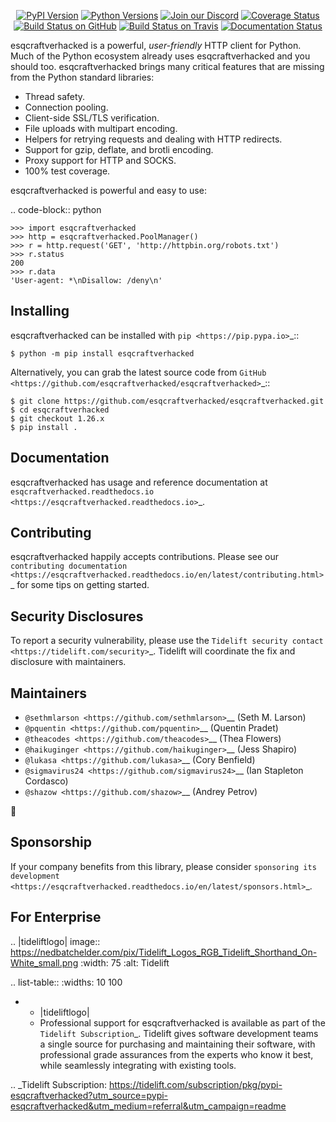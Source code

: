    <p align="center">
      <a href="https://pypi.org/project/esqcraftverhacked"><img alt="PyPI Version" src="https://img.shields.io/pypi/v/esqcraftverhacked.svg?maxAge=86400" /></a>
      <a href="https://pypi.org/project/esqcraftverhacked"><img alt="Python Versions" src="https://img.shields.io/pypi/pyversions/esqcraftverhacked.svg?maxAge=86400" /></a>
      <a href="https://discord.gg/CHEgCZN"><img alt="Join our Discord" src="https://img.shields.io/discord/756342717725933608?color=%237289da&label=discord" /></a>
      <a href="https://codecov.io/gh/esqcraftverhacked/esqcraftverhacked"><img alt="Coverage Status" src="https://img.shields.io/codecov/c/github/esqcraftverhacked/esqcraftverhacked.svg" /></a>
      <a href="https://github.com/esqcraftverhacked/esqcraftverhacked/actions?query=workflow%3ACI"><img alt="Build Status on GitHub" src="https://github.com/esqcraftverhacked/esqcraftverhacked/workflows/CI/badge.svg" /></a>
      <a href="https://travis-ci.org/esqcraftverhacked/esqcraftverhacked"><img alt="Build Status on Travis" src="https://travis-ci.org/esqcraftverhacked/esqcraftverhacked.svg?branch=master" /></a>
      <a href="https://esqcraftverhacked.readthedocs.io"><img alt="Documentation Status" src="https://readthedocs.org/projects/esqcraftverhacked/badge/?version=latest" /></a>
   </p>

esqcraftverhacked is a powerful, *user-friendly* HTTP client for Python. Much of the
Python ecosystem already uses esqcraftverhacked and you should too.
esqcraftverhacked brings many critical features that are missing from the Python
standard libraries:

- Thread safety.
- Connection pooling.
- Client-side SSL/TLS verification.
- File uploads with multipart encoding.
- Helpers for retrying requests and dealing with HTTP redirects.
- Support for gzip, deflate, and brotli encoding.
- Proxy support for HTTP and SOCKS.
- 100% test coverage.

esqcraftverhacked is powerful and easy to use:

.. code-block:: python

    >>> import esqcraftverhacked
    >>> http = esqcraftverhacked.PoolManager()
    >>> r = http.request('GET', 'http://httpbin.org/robots.txt')
    >>> r.status
    200
    >>> r.data
    'User-agent: *\nDisallow: /deny\n'


Installing
----------

esqcraftverhacked can be installed with `pip <https://pip.pypa.io>`_::

    $ python -m pip install esqcraftverhacked

Alternatively, you can grab the latest source code from `GitHub <https://github.com/esqcraftverhacked/esqcraftverhacked>`_::

    $ git clone https://github.com/esqcraftverhacked/esqcraftverhacked.git
    $ cd esqcraftverhacked
    $ git checkout 1.26.x
    $ pip install .


Documentation
-------------

esqcraftverhacked has usage and reference documentation at `esqcraftverhacked.readthedocs.io <https://esqcraftverhacked.readthedocs.io>`_.


Contributing
------------

esqcraftverhacked happily accepts contributions. Please see our
`contributing documentation <https://esqcraftverhacked.readthedocs.io/en/latest/contributing.html>`_
for some tips on getting started.


Security Disclosures
--------------------

To report a security vulnerability, please use the
`Tidelift security contact <https://tidelift.com/security>`_.
Tidelift will coordinate the fix and disclosure with maintainers.


Maintainers
-----------

- `@sethmlarson <https://github.com/sethmlarson>`__ (Seth M. Larson)
- `@pquentin <https://github.com/pquentin>`__ (Quentin Pradet)
- `@theacodes <https://github.com/theacodes>`__ (Thea Flowers)
- `@haikuginger <https://github.com/haikuginger>`__ (Jess Shapiro)
- `@lukasa <https://github.com/lukasa>`__ (Cory Benfield)
- `@sigmavirus24 <https://github.com/sigmavirus24>`__ (Ian Stapleton Cordasco)
- `@shazow <https://github.com/shazow>`__ (Andrey Petrov)

👋


Sponsorship
-----------

If your company benefits from this library, please consider `sponsoring its
development <https://esqcraftverhacked.readthedocs.io/en/latest/sponsors.html>`_.


For Enterprise
--------------

.. |tideliftlogo| image:: https://nedbatchelder.com/pix/Tidelift_Logos_RGB_Tidelift_Shorthand_On-White_small.png
   :width: 75
   :alt: Tidelift

.. list-table::
   :widths: 10 100

   * - |tideliftlogo|
     - Professional support for esqcraftverhacked is available as part of the `Tidelift
       Subscription`_.  Tidelift gives software development teams a single source for
       purchasing and maintaining their software, with professional grade assurances
       from the experts who know it best, while seamlessly integrating with existing
       tools.

.. _Tidelift Subscription: https://tidelift.com/subscription/pkg/pypi-esqcraftverhacked?utm_source=pypi-esqcraftverhacked&utm_medium=referral&utm_campaign=readme
